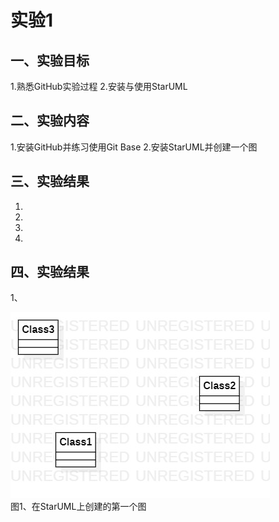 # 实验1

## 一、实验目标

1.熟悉GitHub实验过程
2.安装与使用StarUML

## 二、实验内容

1.安装GitHub并练习使用Git Base
2.安装StarUML并创建一个图

## 三、实验结果

1.
2.
3.
4.

## 四、实验结果

1、

![第一个UML图](./model1.jpg)  
图1、在StarUML上创建的第一个图
